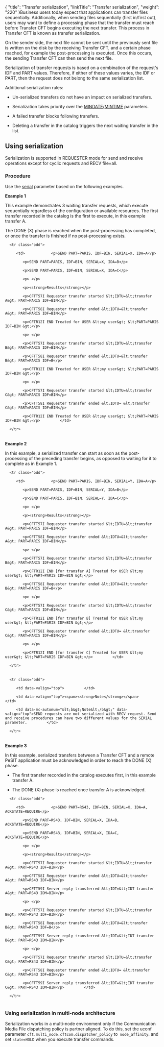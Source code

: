 {
    "title": "Transfer serialization",
    "linkTitle": "Transfer serialization",
    "weight": "220"
}Business users today expect that applications can transfer files sequentially. Additionally, when sending files sequentially (first in/first out), users may want to define a processing phase that the transfer must reach before Transfer CFT begins executing the next transfer. This process in Transfer CFT is known as transfer serialization.

On the sender side, the next file cannot be sent until the previously sent file is written on the disk by the receiving Transfer CFT, and a certain phase reached, for example the post-processing is executed. Once this occurs, the sending Transfer CFT can then send the next file.

Serialization of transfer requests is based on a combination of the request's IDF and PART values. Therefore, if either of these values varies, the IDF or PART, then the request does not belong to the same serialization list.

Additional serialization rules:

-   Un-serialized transfers do not have an impact on serialized transfers.
-   Serialization takes priority over the [MINDATE](../c_intro_userinterfaces/command_summary/parameter_intro/mindate)/[MINTIME](../c_intro_userinterfaces/command_summary/parameter_intro/mintime) parameters.
-   A failed transfer blocks following transfers.
-   Deleting a transfer in the catalog triggers the next waiting transfer in the list.

## <span id="Using"></span>Using serialization

Serialization is supported in REQUESTER mode for send and receive operations except for cyclic requests and RECV file=all.

### Procedure

Use the [serial](../c_intro_userinterfaces/command_summary/parameter_intro/serial) parameter based on the following examples.

**Example 1**

This example demonstrates 3 waiting transfer requests, which execute sequentially regardless of the configuration or available resources. The first transfer recorded in the catalog is the first to execute, in this example transfer A.

The DONE (X) phase is reached when the post-processing has completed, or once the transfer is finished if no post-processing exists.

<table data-cellspacing="0">
   <tbody>
      <tr class="odd">
         <td>            <p>SEND PART=PARIS, IDF=BIN, SERIAL=X, IDA=A</p>
            <p>SEND PART=PARIS, IDF=BIN, SERIAL=X, IDA=B</p>
            <p>SEND PART=PARIS, IDF=BIN, SERIAL=X, IDA=C</p>
            <p> </p>
            <p><strong>Results</strong></p>
            <p>CFTT57I Requester transfer started &lt;IDTU=&lt;transfer A&gt; PART=PARIS IDF=BIN</p>
            <p>CFTT58I Requester transfer ended &lt;IDTU=&lt;transfer A&gt; PART=PARIS IDF=BIN</p>
            <p>CFTR12I END Treated for USER &lt;my user&gt; &lt;PART=PARIS IDF=BIN &gt;</p>
            <p> </p>
            <p>CFTT57I Requester transfer started &lt;IDTU=&lt;transfer B&gt; PART=PARIS IDF=BIN</p>
            <p>CFTT58I Requester transfer ended &lt;IDTU=&lt;transfer B&gt; PART=PARIS IDF=B</p>
            <p>CFTR12I END Treated for USER &lt;my user&gt; &lt;PART=PARIS IDF=BIN &gt;</p>
            <p> </p>
            <p>CFTT57I Requester transfer started &lt;IDTU=&lt;transfer C&gt; PART=PARIS IDF=BIN</p>
            <p>CFTT58I Requester transfer ended &lt;IDTU= &lt;transfer C&gt; PART=PARIS IDF=BIN</p>
            <p>CFTR12I END Treated for USER &lt;my user&gt; &lt;PART=PARIS IDF=BIN &gt;</p>         </td>
      </tr>
   </tbody>
</table>

**Example 2**

In this example, a serialized transfer can start as soon as the post-processing of the preceding transfer begins, as opposed to waiting for it to complete as in Example 1.

<table data-cellspacing="0">
   <tbody>
      <tr class="odd">
         <td>            <p>SEND PART=PARIS, IDF=BIN, SERIAL=Y, IDA=A</p>
            <p>SEND PART=PARIS, IDF=BIN, SERIAL=Y, IDA=B</p>
            <p>SEND PART=PARIS, IDF=BIN, SERIAL=Y, IDA=C</p>
            <p> </p>
            <p><strong>Results</strong></p>
            <p>CFTT57I Requester transfer started &lt;IDTU=&lt;transfer A&gt; PART=PARIS IDF=BIN</p>
            <p>CFTT58I Requester transfer ended &lt;IDTU=&lt;transfer A&gt; PART=PARIS IDF=BIN</p>
            <p> </p>
            <p>CFTT57I Requester transfer started &lt;IDTU=&lt;transfer B&gt; PART=PARIS IDF=BIN</p>
            <p>CFTR12I END [for transfer A] Treated for USER &lt;my user&gt; &lt;PART=PARIS IDF=BIN &gt;</p>
            <p>CFTT58I Requester transfer ended &lt;IDTU=&lt;transfer B&gt; PART=PARIS IDF=B</p>
            <p> </p>
            <p>CFTT57I Requester transfer started &lt;IDTU=&lt;transfer C&gt; PART=PARIS IDF=BIN</p>
            <p>CFTR12I END [for transfer B] Treated for USER &lt;my user&gt; &lt;PART=PARIS IDF=BIN &gt;</p>
            <p>CFTT58I Requester transfer ended &lt;IDTU= &lt;transfer C&gt; PART=PARIS IDF=BIN</p>
            <p> </p>
            <p>CFTR12I END [for transfer C] Treated for USER &lt;my user&gt; &lt;PART=PARIS IDF=BIN &gt;</p>         </td>
      </tr>
   </tbody>
</table>

<table data-cellpadding="0" data-cellspacing="0">
   <tbody>
      <tr class="odd">
         <td data-valign="top">         </td>
         <td data-valign="top"><span><strong>Note</strong></span>         </td>
         <td data-mc-autonum="&lt;b&gt;Note&lt;/b&gt;" data-valign="top">SEND requests are not serialized with RECV request. Send and receive procedures can have two different values for the SERIAL parameter.         </td>
      </tr>
   </tbody>
</table>

**<span id="Example_3"></span>Example 3**

In this example, serialized transfers between a Transfer CFT and a remote PeSIT application must be acknowledged in order to reach the DONE (X) phase.

-   The first transfer recorded in the catalog executes first, in this example transfer A.
-   The DONE (X) phase is reached once transfer A is acknowledged.

<table data-cellspacing="0">
   <tbody>
      <tr class="odd">
         <td>            <p>SEND PART=RS43, IDF=BIN, SERIAL=X, IDA=A, ACKSTATE=REQUIRE</p>
            <p>SEND PART=RS43, IDF=BIN, SERIAL=X, IDA=B, ACKSTATE=REQUIRE</p>
            <p>SEND PART=RS43, IDF=BIN, SERIAL=X, IDA=C, ACKSTATE=REQUIRE</p>
            <p> </p>
            <p><strong>Results</strong></p>
            <p>CFTT57I Requester transfer started &lt;IDTU=&lt;transfer A&gt; PART=RS43 IDF=BIN</p>
            <p>CFTT58I Requester transfer ended &lt;IDTU=&lt;transfer A&gt; PART=RS43 IDF=BIN</p>
            <p>CFTT59I Server reply transferred &lt;IDT=&lt;IDT transfer A&gt; PART=RS43 IDM=BIN</p>
            <p> </p>
            <p>CFTT57I Requester transfer started &lt;IDTU=&lt;transfer B&gt; PART=RS43 IDF=BIN</p>
            <p>CFTT58I Requester transfer ended &lt;IDTU=&lt;transfer B&gt; PART=RS43 IDF=B</p>
            <p>CFTT59I Server reply transferred &lt;IDT=&lt;IDT transfer B&gt; PART=RS43 IDM=BIN</p>
            <p> </p>
            <p>CFTT57I Requester transfer started &lt;IDTU=&lt;transfer C&gt; PART=RS43 IDF=BIN</p>
            <p>CFTT58I Requester transfer ended &lt;IDTU= &lt;transfer C&gt; PART=RS43 IDF=BIN</p>
            <p>CFTT59I Server reply transferred &lt;IDT=&lt;IDT transfer C&gt; PART=RS43 IDM=BIN</p>         </td>
      </tr>
   </tbody>
</table>

### Using serialization in multi-node architecture

Serialization works in a multi-node environment only if the Communication Media File dispatching policy is partner aligned. To do this, set the uconf parameter `cft.multi_node.cftcom.dispatcher_policy` to` node_affinity`. and set `state=HOLD` when you execute transfer commands.
